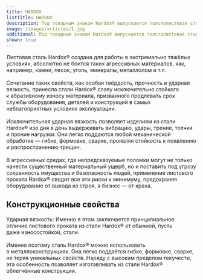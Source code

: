 ```yaml
---
title: HARDOX
listTitle: HARDOX
description: Под товарным знаком Hardox® выпускается толстолистовая сталь, не имеющая в мире аналогов по стойкости к абразивному износу.
image: /images/articles/1.jpg
additional: Под товарным знаком Hardox® выпускается толстолистовая сталь, не имеющая в мире аналогов по стойкости к абразивному износу.
shown: true
---
```


Листовая сталь Hardox® создана для работы в экстремально тяжёлых условиях, абсолютно не боится таких агрессивных материалов, как, например, камни, песок, уголь, минералы, металлолом и т.п.
\
\
Сочетание таких свойств, как особая твёрдость, прочность и ударная вязкость, принесла стали Hardox® славу исключительно стойкого к абразивному износу материала, призванного продлевать срок службы оборудования, деталей и конструкций в самых неблагоприятных условиях эксплуатации.
\
\
Исключительная ударная вязкость позволяет изделиям из стали Hardox® изо дня в день выдерживать вибрацию, удары, трение, толчки и прочие нагрузки. Они легко поддаются любой механической обработке — гибке, формовке, сварке, проявляя стойкость к появлению и распространению трещин.
\
\
В агрессивных средах, где непредсказуемые поломки могут не только нанести существенный материальный ущерб, но и поставить под угрозу сохранность имущества и безопасность людей, применение листового проката Hardox® сводит все эти риски к минимуму, предохраняя оборудование от выхода из строя, а бизнес — от краха.

## Конструкционные свойства

Ударная вязкость: Именно в этом заключается принципиальное отличие листового проката из стали Hardox® от обычной, пусть даже износостойкой, стали.
\
\
Именно поэтому сталь Hardox® можно использовать в металлоконструкциях. Она легко поддаётся гибке, формовке, сварке, не теряя уникальных свойств. Наряду с высоким пределом текучести, эта особенность позволяет изготавливать из стали Hardox® облегчённые конструкции.
